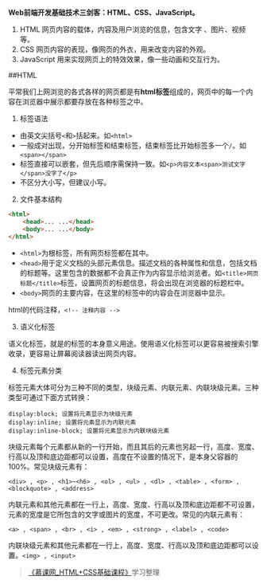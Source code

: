 **Web前端开发基础技术三剑客：HTML、CSS、JavaScript。**

1. HTML 网页内容的载体，内容及用户浏览的信息，包含文字 、图片、视频等。
2. CSS 网页内容的表现，像网页的外衣，用来改变内容的外观。
3. JavaScript 用来实现网页上的特效效果，像一些动画和交互行为。

##HTML

平常我们上网浏览的各式各样的网页都是有**html标签**组成的，网页中的每一个内容在浏览器中展示都要存放在各种标签之中。

1. 标签语法

 * 由英文尖括号`<`和`>`括起来。如`<html>`
 * 一般成对出现，分开始标签和结束标签，结束标签比开始标签多一个`/`。如`<span></span>`
 * 标签直接可以嵌套，但先后顺序需保持一致。如`<p>内容文本<span>测试文字</span>没字了</p>`
 * 不区分大小写，但建议小写。
 
2. 文件基本结构

  ```html
  <html>
      <head>... ...</head>
      <body>... ...</body>
  </html>
  ```
  
 * `<html>`为根标签，所有网页标签都在其中。
 * `<head>`用于定义文档的头部元素信息。描述文档的各种属性和信息，包括文档的标题等。这里包含的数据都不会真正作为内容显示给浏览者。如`<title>网页标题</title>`标签，设置网页的标题信息，将会出现在浏览器的标题栏中。
 * `<body>`网页的主要内容，在这里的标签中的内容会在浏览器中显示。

 html的代码注释，`<!-- 注释内容 -->`
 
3. 语义化标签

语义化标签，就是的标签的本身意义用途。使用语义化标签可以更容易被搜索引擎收录，更容易让屏幕阅读器读出网页内容。

4. 标签元素分类

标签元素大体可分为三种不同的类型，块级元素、内联元素、内联块级元素。三种类型可通过下面方式转换：

```
display:block; 设置将元素显示为块级元素
display:inline; 设置将元素显示为内联元素
display:inline-block; 设置将元素显示为内联块级元素
```

块级元素每个元素都从新的一行开始，而且其后的元素也另起一行，高度、宽度、行高以及顶和底边距都可以设置，高度在不设置的情况下，是本身父容器的100%。常见块级元素有：

```
<div> , <p> , <h1>~<h6> , <ol> , <ul> , <dl> , <table> , <form> , 
<blockquote> , <address>
```

内联元素和其他元素都在一行上，高度、宽度、行高以及顶和底边距都不可设置，元素的宽度是它所包含的文字或图片的宽度，不可更改。常见的内联元素有：

```
<a> , <span> , <br> , <i> , <em> , <strong> , <label> , <code>
```

内联块级元素和其他元素都在一行上，高度、宽度、行高以及顶和底边距都可以设置。`<img> , <input>`

>[《慕课网_HTML+CSS基础课程》](http://www.imooc.com/learn/9)学习整理